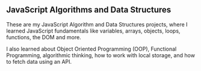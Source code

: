 JavaScript Algorithms and Data Structures
-----------------------------------------

These are my JavaScript Algorithm and Data Structures projects, where I learned JavaScript fundamentals like variables, arrays, objects, loops, functions, the DOM and more.

I also learned about Object Oriented Programming (OOP), Functional Programming, algorithmic thinking, how to work with local storage, and how to fetch data using an API.
